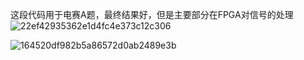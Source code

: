 这段代码用于电赛A题，最终结果好，但是主要部分在FPGA对信号的处理
![22ef42935362e1d4fc4e373c12c306](https://tva1.sinaimg.cn/large/e6c9d24ely1h2su2s3x5vj20u00iqdio.jpg)

![164520df982b5a86572d0ab2489e3b](https://tva1.sinaimg.cn/large/e6c9d24ely1h2su2sdlorj20u00x6418.jpg)
